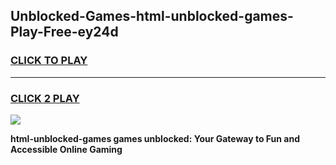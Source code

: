 
## Unblocked-Games-html-unblocked-games-Play-Free-ey24d
<h3>
<a href="https://premium76.site?title=html-unblocked-games&ref=19M">CLICK TO PLAY</a></h3>
<hr>

<h3>
<a href="https://premium76.site?title=html-unblocked-games&ref=19M">CLICK 2 PLAY</a>
  
</h3>

<a href="https://premium76.site?title=html-unblocked-games&ref=19M"><img src="https://clearcache.store/games.png"></a>


**html-unblocked-games games unblocked: Your Gateway to Fun and Accessible Online Gaming**
